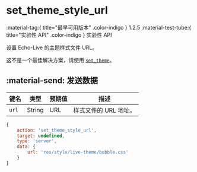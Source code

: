 # set_theme_style_url
:material-tag:{ title="最早可用版本" .color-indigo } <span class="text-version">1.2.5</span> :material-test-tube:{ title="实验性 API" .color-indigo } <span class="text-version">实验性 API</span>

设置 Echo-Live 的主题样式文件 URL。

这不是一个最佳解决方案，请使用 [`set_theme`](set_theme.md)。

## :material-send: 发送数据
| 键名 | 类型 | 预期值 | 描述 |
| - | - | - | - |
| `url` | String | URL | 样式文件的 URL 地址。 |

``` javascript title="示例"
{
    action: 'set_theme_style_url',
    target: undefined,
    type: 'server',
    data: {
        url: 'res/style/live-theme/bubble.css'
    }
}
```